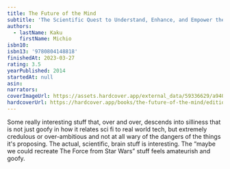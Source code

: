 ```yaml
---
title: The Future of the Mind
subtitle: 'The Scientific Quest to Understand, Enhance, and Empower the Mind'
authors:
  - lastName: Kaku
    firstName: Michio
isbn10:
isbn13: '9780804148818'
finishedAt: 2023-03-27
rating: 3.5
yearPublished: 2014
startedAt: null
asin:
narrators:
coverImageUrl: https://assets.hardcover.app/external_data/59336629/a940f4c91be049bb9e80695d1864d763c689e877.jpeg
hardcoverUrl: https://hardcover.app/books/the-future-of-the-mind/editions/31496987
---
```


Some really interesting stuff that, over and over, descends into silliness that is not just goofy in how it relates sci fi to real world tech, but extremely credulous or over-ambitious and not at all wary of the dangers of the things it's proposing. The actual, scientific, brain stuff is interesting. The “maybe we could recreate The Force from Star Wars” stuff feels amateurish and goofy.
